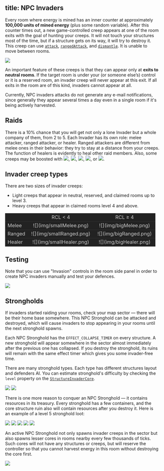 title: NPC Invaders 
---

Every room where energy is mined has an inner counter at approximately **100,000 units of mined energy** (plus some random variable). After this counter times out, a new game-controlled creep appears at one of the room exits with the goal of hunting your creeps. It will not touch your structures most of the time, but if a structure gets on its way, it will try to destroy it. This creep can use [`attack`](/api/#Creep.attack), [`rangedAttack`](/api/#Creep.rangedAttack), and [`dismantle`](/api/#Creep.dismantle). It is unable to move between rooms. 

![](img/invader.png)

An important feature of these creeps is that they can appear only at **exits to neutral rooms**. If the target room is under your (or someone else’s) control or it is a reserved room, an invader creep will never appear at this exit. If all exits in the room are of this kind, invaders cannot appear at all.

Currently, NPC invaders attacks do not generate any e-mail notifications, since generally they appear several times a day even in a single room if it's being actively harvested.

## Raids

There is a 10% chance that you will get not only a lone Invader but a whole company of them, from 2 to 5. Each Invader has its own role: melee attacker, ranged attacker, or healer. Ranged attackers are different from melee ones in their behavior: they try to stay at a distance from your creeps. The function of healers is evidently to heal other raid members. Also, some creeps may be boosted with ![](//static.screeps.com/upload/mineral-icons/UH.png), ![](//static.screeps.com/upload/mineral-icons/KO.png), ![](//static.screeps.com/upload/mineral-icons/LO.png), ![](//static.screeps.com/upload/mineral-icons/ZH.png), or ![](//static.screeps.com/upload/mineral-icons/GO.png).

## Invader creep types

There are two sizes of invader creeps:

*   Light creeps that appear in neutral, reserved, and claimed rooms up to level 3.
*   Heavy creeps that appear in claimed rooms level 4 and above.

<style>
.invaders td {
    border-top: 1px solid #333;
    background-color: #222;
    color: #ccc;
}
</style>

<table class=invaders>
<tbody>
<tr>
<td width="15%"> </td>
<td style="text-align: center;">RCL < 4</td>
<td style="text-align: center;">RCL ≥ 4</td>
</tr>
<tr>
<td style="text-align: left;">Melee</td>
<td style="text-align: center;">![](img/smallMelee.png)</td>
<td style="text-align: center;">![](img/bigMelee.png)</td>
</tr>
<tr>
<td style="text-align: left;">Ranged</td>
<td style="text-align: center;">![](img/smallRanged.png)</td>
<td style="text-align: center;">![](img/bigRanged.png)</td>
</tr>
<tr>
<td style="text-align: left;">Healer</td>
<td style="text-align: center;">![](img/smallHealer.png)</td>
<td style="text-align: center;">![](img/bigHealer.png)</td>
</tr>
</tbody>
</table>

## Testing

Note that you can use "Invasion" controls in the room side panel in order to create NPC invaders manually and test your defences.

![](img/chrome_2016-11-24_14-55-59.png)

## Strongholds

If invaders started raiding your rooms, check your map sector &mdash; there will be their home base somewhere. 
This NPC Stronghold can be attacked and destroyed, which will cause invaders to stop appearing in your rooms until the next stronghold spawns.

Each NPC Stronghold has the `EFFECT_COLLAPSE_TIMER` on every structure. A new stronghold will appear somewhere in the sector almost immediately after the previous one has collapsed.
If you destroy the stronghold, its ruins will remain with the same effect timer which gives you some invader-free time.

There are many stronghold types. Each type has different structures layout and defenders AI. 
You can estimate stronghold's difficulty by checking the `level` property on the [`StructureInvaderCore`](/api/#StructureInvaderCore).

![](img/stronghold1.png) ![](img/stronghold5.png)

There is one more reason to conquer an NPC Stronghold &mdash; it contains resources in its treasury. 
Every stronghold has a few containers, and the core structure ruin also will contain resources after you destroy it. 
Here is an example of a level 5 stronghold loot:

![](img/stronghold_loot5.png) ![](img/stronghold_loot1.png) ![](img/stronghold_loot2.png) ![](img/stronghold_loot3.png) ![](img/stronghold_loot4.png)

An active NPC Stronghold not only spawns invader creeps in the sector but also spawns lesser cores in rooms nearby every few thousands of ticks.
Such cores will not have any structures or creeps, but will reserve the controller so that you cannot harvest energy in this room without destroying the core first. 

![](img/invader-core-expand.gif)